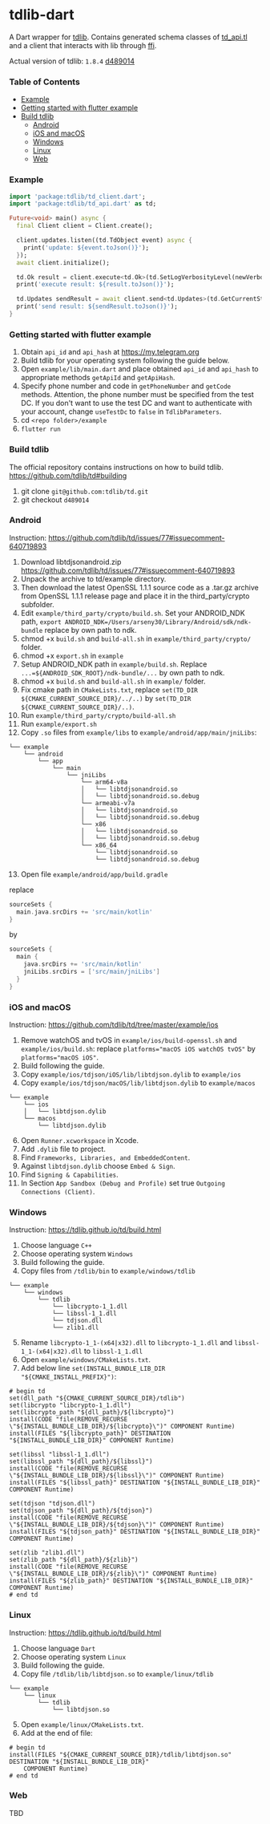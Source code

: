 # tdlib-dart

A Dart wrapper for [tdlib](https://github.com/tdlib/td). Contains generated schema classes of [td_api.tl](https://github.com/tdlib/td/blob/master/td/generate/scheme/td_api.tl) and a client that interacts with lib through [ffi](https://dart.dev/guides/libraries/c-interop). 

Actual version of tdlib: `1.8.4` [d489014](https://github.com/tdlib/td/tree/d489014)

### Table of Contents

- [Example](#example)
- [Getting started with flutter example](#getting-started-with-flutter-example)
- [Build tdlib](#build-tdlib)
  - [Android](#android)
  - [iOS and macOS](#ios-and-macos)
  - [Windows](#windows)
  - [Linux](#linux)
  - [Web](#web)

### Example
```dart
import 'package:tdlib/td_client.dart';
import 'package:tdlib/td_api.dart' as td;

Future<void> main() async {
  final Client client = Client.create();

  client.updates.listen((td.TdObject event) async {
    print('update: ${event.toJson()}');
  });
  await client.initialize();

  td.Ok result = client.execute<td.Ok>(td.SetLogVerbosityLevel(newVerbosityLevel: 0));
  print('execute result: ${result.toJson()}');

  td.Updates sendResult = await client.send<td.Updates>(td.GetCurrentState());
  print('send result: ${sendResult.toJson()}');
}
```

### Getting started with flutter example
1. Obtain `api_id` and `api_hash` at https://my.telegram.org
2. Build tdlib for your operating system following the guide below.
3. Open `example/lib/main.dart` and place obtained `api_id` and `api_hash` to appropriate methods `getApiId` and `getApiHash`.
4. Specify phone number and code in `getPhoneNumber` and `getCode` methods. Attention, the phone number must be specified from the test DC. If you don't want to use the test DC and want to authenticate with your account, change `useTestDc` to `false` in `TdlibParameters`.
5. cd `<repo folder>/example`
6. `flutter run`

### Build tdlib
The official repository contains instructions on how to build tdlib. https://github.com/tdlib/td#building

1. git clone `git@github.com:tdlib/td.git`
2. git checkout `d489014`

### Android
Instruction: https://github.com/tdlib/td/issues/77#issuecomment-640719893

1. Download libtdjsonandroid.zip https://github.com/tdlib/td/issues/77#issuecomment-640719893
2. Unpack the archive to td/example directory.
3. Then download the latest OpenSSL 1.1.1 source code as a .tar.gz archive from OpenSSL 1.1.1 release page and place it in the third_party/crypto subfolder.
4. Edit `example/third_party/crypto/build.sh`. Set your ANDROID_NDK path, `export ANDROID_NDK=/Users/arseny30/Library/Android/sdk/ndk-bundle` replace by own path to ndk.
5. chmod +x `build.sh` and `build-all.sh` in `example/third_party/crypto/` folder.
6. chmod +x `export.sh` in `example`
7. Setup ANDROID_NDK path in `example/build.sh`. Replace `...=${ANDROID_SDK_ROOT}/ndk-bundle/...` by own path to ndk.
8. chmod +x `build.sh` and `build-all.sh` in `example/` folder.
9. Fix cmake path in `CMakeLists.txt`, replace `set(TD_DIR ${CMAKE_CURRENT_SOURCE_DIR}/../..)` by `set(TD_DIR ${CMAKE_CURRENT_SOURCE_DIR}/..)`.
10. Run `example/third_party/crypto/build-all.sh`
11. Run `example/export.sh`
12. Copy `.so` files from `example/libs` to `example/android/app/main/jniLibs`:
```
└── example 
    └── android 
        └── app 
            └── main 
                └── jniLibs 
                    └── arm64-v8a
                    │   └── libtdjsonandroid.so
                    │   └── libtdjsonandroid.so.debug
                    └── armeabi-v7a
                    │   └── libtdjsonandroid.so
                    │   └── libtdjsonandroid.so.debug
                    └── x86
                    │   └── libtdjsonandroid.so
                    │   └── libtdjsonandroid.so.debug
                    └── x86_64
                        └── libtdjsonandroid.so
                        └── libtdjsonandroid.so.debug
```
13. Open file `example/android/app/build.gradle`

replace
```groovy
sourceSets {
  main.java.srcDirs += 'src/main/kotlin'
}
```
by 
```groovy
sourceSets {
  main {
    java.srcDirs += 'src/main/kotlin'
    jniLibs.srcDirs = ['src/main/jniLibs']
  }
}
```

### iOS and macOS
Instruction: https://github.com/tdlib/td/tree/master/example/ios

1. Remove watchOS and tvOS in `example/ios/build-openssl.sh` and `example/ios/build.sh`: replace `platforms="macOS iOS watchOS tvOS"` by `platforms="macOS iOS"`.
2. Build following the guide.
3. Copy `example/ios/tdjson/iOS/lib/libtdjson.dylib` to `example/ios`
4. Copy `example/ios/tdjson/macOS/lib/libtdjson.dylib` to `example/macos`
```
└── example 
    └── ios 
    │   └── libtdjson.dylib
    └── macos
        └── libtdjson.dylib
```
6. Open `Runner.xcworkspace` in Xcode.
7. Add `.dylib` file to project.
8. Find `Frameworks, Libraries, and EmbeddedContent`.
9. Against `libtdjson.dylib` choose `Embed & Sign`.
10. Find `Signing & Capabilities`.
11. In Section `App Sandbox (Debug and Profile)` set true `Outgoing Connections (Client)`.

### Windows
Instruction: https://tdlib.github.io/td/build.html

1. Choose language `C++`
2. Choose operating system `Windows`
3. Build following the guide.
4. Copy files from `/tdlib/bin` to `example/windows/tdlib`
```
└── example 
    └── windows 
        └── tdlib 
            └── libcrypto-1_1.dll
            └── libssl-1_1.dll
            └── tdjson.dll
            └── zlib1.dll
```
5. Rename `libcrypto-1_1-(x64|x32).dll` to `libcrypto-1_1.dll` and `libssl-1_1-(x64|x32).dll` to `libssl-1_1.dll`
6. Open `example/windows/CMakeLists.txt`.
7. Add below line `set(INSTALL_BUNDLE_LIB_DIR "${CMAKE_INSTALL_PREFIX}")`:
```
# begin td
set(dll_path "${CMAKE_CURRENT_SOURCE_DIR}/tdlib")
set(libcrypto "libcrypto-1_1.dll")
set(libcrypto_path "${dll_path}/${libcrypto}")
install(CODE "file(REMOVE_RECURSE \"${INSTALL_BUNDLE_LIB_DIR}/${libcrypto}\")" COMPONENT Runtime)
install(FILES "${libcrypto_path}" DESTINATION "${INSTALL_BUNDLE_LIB_DIR}" COMPONENT Runtime)

set(libssl "libssl-1_1.dll")
set(libssl_path "${dll_path}/${libssl}")
install(CODE "file(REMOVE_RECURSE \"${INSTALL_BUNDLE_LIB_DIR}/${libssl}\")" COMPONENT Runtime)
install(FILES "${libssl_path}" DESTINATION "${INSTALL_BUNDLE_LIB_DIR}" COMPONENT Runtime)

set(tdjson "tdjson.dll")
set(tdjson_path "${dll_path}/${tdjson}")
install(CODE "file(REMOVE_RECURSE \"${INSTALL_BUNDLE_LIB_DIR}/${tdjson}\")" COMPONENT Runtime)
install(FILES "${tdjson_path}" DESTINATION "${INSTALL_BUNDLE_LIB_DIR}" COMPONENT Runtime)

set(zlib "zlib1.dll")
set(zlib_path "${dll_path}/${zlib}")
install(CODE "file(REMOVE_RECURSE \"${INSTALL_BUNDLE_LIB_DIR}/${zlib}\")" COMPONENT Runtime)
install(FILES "${zlib_path}" DESTINATION "${INSTALL_BUNDLE_LIB_DIR}" COMPONENT Runtime)
# end td
```

### Linux
Instruction: https://tdlib.github.io/td/build.html

1. Choose language `Dart`
2. Choose operating system `Linux`
3. Build following the guide.
4. Copy file `/tdlib/lib/libtdjson.so` to `example/linux/tdlib`
```
└── example 
    └── linux 
        └── tdlib 
            └── libtdjson.so
```
5. Open `example/linux/CMakeLists.txt`.
6. Add at the end of file:
```
# begin td
install(FILES "${CMAKE_CURRENT_SOURCE_DIR}/tdlib/libtdjson.so" DESTINATION "${INSTALL_BUNDLE_LIB_DIR}"
    COMPONENT Runtime)
# end td
```

### Web
TBD